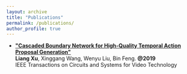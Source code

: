 ```yaml
---
layout: archive
title: "Publications"
permalink: /publications/
author_profile: true
---
```


- [**"Cascaded Boundary Network for High-Quality Temporal Action Proposal Generation"**](https://ieeexplore.ieee.org/abstract/document/8852682)  
**Liang Xu**, Xinggang Wang, Wenyu Liu, Bin Feng. **@2019**  
IEEE Transactions on Circuits and Systems for Video Technology
